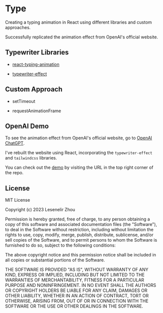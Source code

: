# Type 

Creating a typing animation in React using different libraries and custom approaches.

Successfully replicated the animation effect from OpenAI's official website.

## Typewriter Libraries

- [react-typing-animation](https://www.npmjs.com/package/react-type-animation)

- [typewriter-effect](https://www.npmjs.com/package/typewriter-effect)

## Custom Approach

- setTimeout

- requestAnimationFrame

## OpenAI Demo

To see the animation effect from OpenAI's official website, go to [OpenAI ChatGPT](https://openai.com/chatgpt).

I've rebuilt the website using React, incorporating the `typewriter-effect` and `tailwindcss` libraries. 

You can check out the [demo](https://type-rose.vercel.app/openai) by visiting the URL in the top right corner of the repo.

## License

MIT License

Copyright (c) 2023 Lesenelir Zhou

Permission is hereby granted, free of charge, to any person obtaining a copy
of this software and associated documentation files (the "Software"), to deal
in the Software without restriction, including without limitation the rights
to use, copy, modify, merge, publish, distribute, sublicense, and/or sell
copies of the Software, and to permit persons to whom the Software is
furnished to do so, subject to the following conditions:

The above copyright notice and this permission notice shall be included in all
copies or substantial portions of the Software.

THE SOFTWARE IS PROVIDED "AS IS", WITHOUT WARRANTY OF ANY KIND, EXPRESS OR
IMPLIED, INCLUDING BUT NOT LIMITED TO THE WARRANTIES OF MERCHANTABILITY,
FITNESS FOR A PARTICULAR PURPOSE AND NONINFRINGEMENT. IN NO EVENT SHALL THE
AUTHORS OR COPYRIGHT HOLDERS BE LIABLE FOR ANY CLAIM, DAMAGES OR OTHER
LIABILITY, WHETHER IN AN ACTION OF CONTRACT, TORT OR OTHERWISE, ARISING FROM,
OUT OF OR IN CONNECTION WITH THE SOFTWARE OR THE USE OR OTHER DEALINGS IN THE
SOFTWARE.

